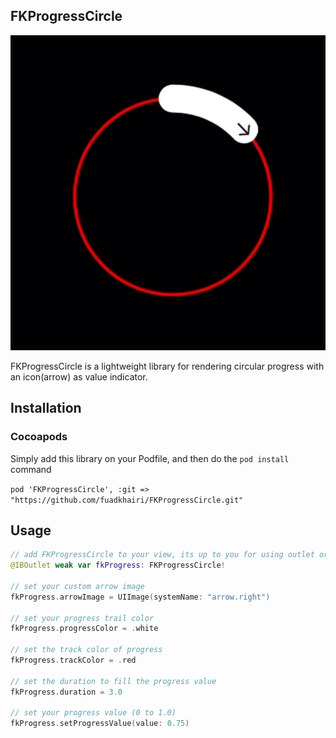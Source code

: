 ## FKProgressCircle

<p align="center">
<img src="./.github/demo.gif"/>
</p>

FKProgressCircle is a lightweight library for rendering circular progress with an icon(arrow) as value indicator.

## Installation

### Cocoapods

Simply add this library on your Podfile, and then do the ```pod install``` command

```pod 'FKProgressCircle', :git => "https://github.com/fuadkhairi/FKProgressCircle.git"```

## Usage

```swift
// add FKProgressCircle to your view, its up to you for using outlet or programmatically
@IBOutlet weak var fkProgress: FKProgressCircle!

// set your custom arrow image
fkProgress.arrowImage = UIImage(systemName: "arrow.right")

// set your progress trail color
fkProgress.progressColor = .white

// set the track color of progress
fkProgress.trackColor = .red

// set the duration to fill the progress value
fkProgress.duration = 3.0

// set your progress value (0 to 1.0)
fkProgress.setProgressValue(value: 0.75)
```
